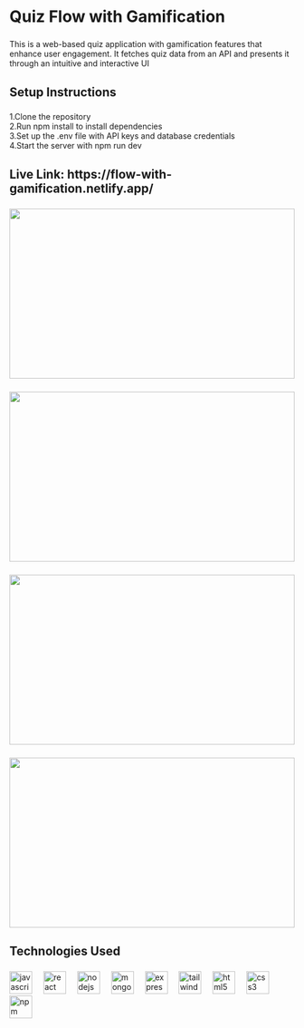 <h1 align="left">Quiz Flow with Gamification</h1>

###

<p align="left">This is a web-based quiz application with gamification features that enhance user engagement. It fetches quiz data from an API and presents it through an intuitive and interactive UI</p>

###

<h2 align="left">Setup Instructions</h2>

###

<p align="left">1.Clone the repository<br>2.Run npm install to install dependencies<br>3.Set up the .env file with API keys and database credentials<br>4.Start the server with npm run dev</p>

###

<h2 align="left">Live Link: https://flow-with-gamification.netlify.app/</h2>

###

<div align="center">
  <img height="300" width="100%" src="https://i.ibb.co.com/Lhhw9q6v/Whats-App-Image-2025-02-01-at-21-05-02-532498bb.jpg"  />
</div>

###

<div align="center">
  <img height="300" width="100%"  src="https://i.ibb.co.com/rR5bKHwX/Whats-App-Image-2025-02-01-at-21-05-20-d1a3d30d.jpg"  />
</div>

###

<div align="center">
  <img height="300" width="100%"  src="https://i.ibb.co.com/TDFzdD9B/Whats-App-Image-2025-02-01-at-21-18-17-ef0faca9.jpg"  />
</div>

###

<div align="center">
  <img height="300" width="100%"  src="https://i.ibb.co.com/rfmq4M9G/Whats-App-Image-2025-02-01-at-21-18-33-eb653717.jpg"  />
</div>

###

<h2 align="left">Technologies Used</h2>

###

<div align="left">
  <img src="https://cdn.jsdelivr.net/gh/devicons/devicon/icons/javascript/javascript-original.svg" height="40" alt="javascript logo"  />
  <img width="12" />
  <img src="https://cdn.jsdelivr.net/gh/devicons/devicon/icons/react/react-original.svg" height="40" alt="react logo"  />
  <img width="12" />
  <img src="https://cdn.jsdelivr.net/gh/devicons/devicon/icons/nodejs/nodejs-original.svg" height="40" alt="nodejs logo"  />
  <img width="12" />
  <img src="https://cdn.jsdelivr.net/gh/devicons/devicon/icons/mongodb/mongodb-original.svg" height="40" alt="mongodb logo"  />
  <img width="12" />
  <img src="https://cdn.jsdelivr.net/gh/devicons/devicon/icons/express/express-original.svg" height="40" alt="express logo"  />
  <img width="12" />
  <img src="https://cdn.jsdelivr.net/gh/devicons/devicon/icons/tailwindcss/tailwindcss-original-wordmark.svg" height="40" alt="tailwindcss logo"  />
  <img width="12" />
  <img src="https://cdn.jsdelivr.net/gh/devicons/devicon/icons/html5/html5-original.svg" height="40" alt="html5 logo"  />
  <img width="12" />
  <img src="https://cdn.jsdelivr.net/gh/devicons/devicon/icons/css3/css3-original.svg" height="40" alt="css3 logo"  />
  <img width="12" />
  <img src="https://cdn.jsdelivr.net/gh/devicons/devicon/icons/npm/npm-original-wordmark.svg" height="40" alt="npm logo"  />
</div>

###
